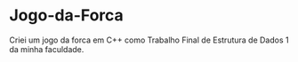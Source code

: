 # Jogo-da-Forca
Criei um jogo da forca em C++ como Trabalho Final de Estrutura de Dados 1 da minha faculdade.
